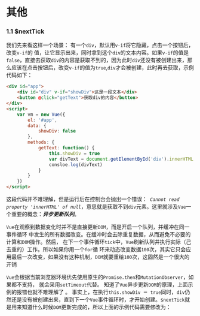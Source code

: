 # 其他

### 1.1 $nextTick 

我们先来看这样一个场景： 有一个` div `，默认用` v-if `将它隐藏，点击一个按钮后，改变` v-if `的 值，让它显示出来，同时拿到这个` div `的文本内容。如果` v-if `的值是` false `，直接去获取` div `的内容是获取不到的，因为此时` div `还没有被创建出来，那么应该在点击按钮后，改变` v-if `的值为` true `,` div `才会被创建，此时再去获取，示例代码如下：
```html
<div id="app">
    <div id="div" v-if="showDiv">这是一段文本</div>
    <button @click="getText">获取div的内容</button>
</div>
<script>
    var vm = new Vue({
        el: '#app',
        data: {
            showDiv: false
        },
        methods: {
            getText: function() {
                this.showDiv = true
                var divText = document.getElementById('div').innerHTML
                consloe.log(divText)
            }
        }
    })
</script>
```

这段代码并不难理解，但是运行后在控制台会抛出一个错误：*` Cannot read property 'innerHTML' of null`*，意思就是获取不到` div `元素。这里就涉及` Vue `一个重要的概念：***异步更新队列***。 

` Vue `在观察到数据变化时并不是直接更新` DOM `，而是开启一个队列，并缓冲在同一事件循环 中发生的所有数据改变。在缓冲时会去除重复数据，从而避免不必要的计算和` DOM `操作。然后， 在下一个事件循环` tick `中，` Vue `刷新队列井执行实际（己去重的）工作。所以如果你用一个` for `循 环来动态改变数据` 100 `次，其实它只会应用最后一次改变，如果没有这种机制，` DOM `就要重绘` 100 `次，这固然是一个很大的开销

` Vue `会根据当前浏览器环境优先使用原生的` Promise.then `和` MutationObserver `，如果都不支持， 就会采用` setTimeout `代替。 知道了` Vue `异步更新` DOM `的原理，上面示例的报错也就不难理解了 。 事实上，在执行` this.showDiv ＝ true `同时，` div `仍然还是没有被创建出来，直到下一个` Vue `事件循环时，才开始创建。` $nextTick `就是用来知道什么时候` DOM `更新完成的，所以上面的示例代码需要修改为：